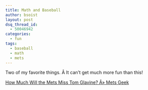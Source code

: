 ```yaml
---
title: Math and Baseball
author: bsoist
layout: post
dsq_thread_id:
  - 50046942
categories:
  - fun
tags:
  - baseball
  - math
  - mets
---
```

Two of my favorite things. Â It can&#8217;t get much more fun than this!
  
[How Much Will the Mets Miss Tom Glavine? Â» Mets Geek][1]

 [1]: http://www.metsgeek.com/articles/2007/11/09/how-badly-will-the-mets-miss-tom-glavine/
